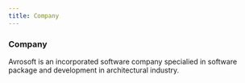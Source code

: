 ```yaml
---
title: Company
---
```


<!-- Company Section -->
<div class="w3-container w3-padding-32" id="company">
  <h3 class="w3-border-bottom w3-border-light-grey w3-padding-16">Company</h3>
  <p>Avrosoft is an incorporated software company specialied in software package and development in architectural industry.
  </p>
</div>

<!--
<div class="w3-row-padding w3-grayscale">
  <div class="w3-col l3 m6 w3-margin-bottom">
    <img src="{{ root_url }}/assets/team2.jpg" alt="John" style="width:100%">
    <h3>John Doe</h3>
    <p class="w3-opacity">CEO & Founder</p>
    <p>Phasellus eget enim eu lectus faucibus vestibulum. Suspendisse sodales pellentesque elementum.</p>
    <p><button class="w3-button w3-light-grey w3-block">Contact</button></p>
  </div>
  <div class="w3-col l3 m6 w3-margin-bottom">
    <img src="{{ root_url }}/assets/team1.jpg" alt="Jane" style="width:100%">
    <h3>Jane Doe</h3>
    <p class="w3-opacity">Architect</p>
    <p>Phasellus eget enim eu lectus faucibus vestibulum. Suspendisse sodales pellentesque elementum.</p>
    <p><button class="w3-button w3-light-grey w3-block">Contact</button></p>
  </div>
  <div class="w3-col l3 m6 w3-margin-bottom">
    <img src="{{ root_url }}/assets/team3.jpg" alt="Mike" style="width:100%">
    <h3>Mike Ross</h3>
    <p class="w3-opacity">Architect</p>
    <p>Phasellus eget enim eu lectus faucibus vestibulum. Suspendisse sodales pellentesque elementum.</p>
    <p><button class="w3-button w3-light-grey w3-block">Contact</button></p>
  </div>
  <div class="w3-col l3 m6 w3-margin-bottom">
    <img src="{{ root_url }}/assets/team4.jpg" alt="Dan" style="width:100%">
    <h3>Dan Star</h3>
    <p class="w3-opacity">Architect</p>
    <p>Phasellus eget enim eu lectus faucibus vestibulum. Suspendisse sodales pellentesque elementum.</p>
    <p><button class="w3-button w3-light-grey w3-block">Contact</button></p>
  </div>
</div>
-->